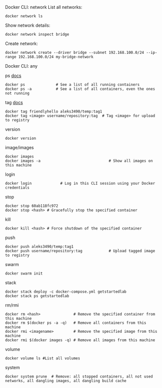 Docker CLI: network
List all networks: 
```
docker network ls
```
Show network details:
```
docker network inspect bridge
```
Create network: 
```
docker network create --driver bridge --subnet 192.168.100.0/24 --ip-range 192.168.100.0/24 my-bridge-network
```


Docker CLI: any

ps [docs](https://docs.docker.com/engine/reference/commandline/ps/)
```
docker ps              # See a list of all running containers
docker ps -a           # See a list of all containers, even the ones not running
```
tag [docs](https://docs.docker.com/engine/reference/commandline/tag/)
```
docker tag friendlyhello aleks3490/temp:tag1
docker tag <image> username/repository:tag  # Tag <image> for upload to registry
```
version
```
docker version
```
image/images
```
docker images
docker images -a                               # Show all images on this machine
```
login
```
docker login             # Log in this CLI session using your Docker credentials
```
stop
```
docker stop 60ab118fc972
docker stop <hash> # Gracefully stop the specified container
```
kill
```
docker kill <hash> # Force shutdown of the specified container
```
push
```
docker push aleks3490/temp:tag1
docker push username/repository:tag            # Upload tagged image to registry
```
swarm
```
docker swarm init
```
stack
```
docker stack deploy -c docker-compose.yml getstartedlab
docker stack ps getstartedlab
```
rm/rmi
```
docker rm <hash>               # Remove the specified container from this machine
docker rm $(docker ps -a -q)   # Remove all containers from this machine
docker rmi <imagename>         # Remove the specified image from this machine
docker rmi $(docker images -q) # Remove all images from this machine
```
volume
```
docker volume ls #List all volumes
```

system

```
docker system prune  # Remove: all stopped containers, all not used networks, all dangling images, all dangling build cache
```
